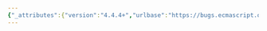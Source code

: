 ```yaml
---
{"_attributes":{"version":"4.4.4+","urlbase":"https://bugs.ecmascript.org/","maintainer":"dherman@mozilla.com"},"bug":{"bug_id":144,"creation_ts":"2011-07-17 09:18:00 -0700","short_desc":"B.0: typos","delta_ts":"2011-07-27 21:30:52 -0700","product":"Draft for 6th Edition","component":"editorial issue","version":"Initial draft July 12, 2011","rep_platform":"All","op_sys":"All","bug_status":"VERIFIED","resolution":"FIXED","priority":"Normal","bug_severity":"minor","everconfirmed":true,"reporter":{"uid":"jmdyck","name":"Michael Dyck"},"assigned_to":{"uid":"allen","name":"Allen Wirfs-Brock"},"long_desc":[{"commentid":315,"comment_count":0,"who":{"uid":"jmdyck","name":"Michael Dyck"},"bug_when":"2011-07-17 09:18:37 -0700","thetext":"The first paragraph of Annex B says:\n    \"The ECMAScript language syntax and semantics\n    defined in this annex is required ...\"\nChange \"is\" to \"are\".\n\nAlso:\n    \"... when the ECMAScript host is a web browsers.\"\nChange \"browsers\" to \"browser\".\n\nAlso:\n    \"It is normative but optionalif the host is not a web browser.\"\nChange \"optionalif\" to \"optional if\"."},{"commentid":333,"comment_count":1,"who":{"uid":"allen","name":"Allen Wirfs-Brock"},"bug_when":"2011-07-20 13:58:44 -0700","thetext":"fixed in editor's draft"}]}}
---
```

